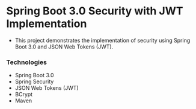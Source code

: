 # Spring Boot 3.0 Security with JWT Implementation
- This project demonstrates the implementation of security using Spring Boot 3.0 and JSON Web Tokens (JWT).
### Technologies
- Spring Boot 3.0
- Spring Security
- JSON Web Tokens (JWT)
- BCrypt
- Maven
